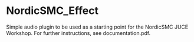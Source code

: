 # NordicSMC_Effect
Simple audio plugin to be used as a starting point for the NordicSMC JUCE Workshop. For further instructions, see documentation.pdf.
